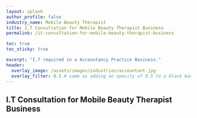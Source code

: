 ```yaml
---
layout: splash 
author_profile: false 
industry_name: Mobile Beauty Therapist
title: I.T Consultation for Mobile Beauty Therapist Business
permalink: /it-consultation-for-mobile-beauty-therapist-business

toc: true
toc_sticky: true

excerpt: "I.T required in a Accountancy Practice Business."
header:
  overlay_image: /assets/images/industries/accountant.jpg
  overlay_filter: 0.5 # same as adding an opacity of 0.5 to a black background
---
```


## I.T Consultation for Mobile Beauty Therapist Business